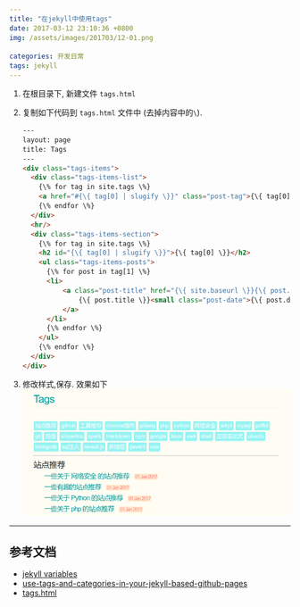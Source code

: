 ```yaml
---
title: "在jekyll中使用tags"
date: 2017-03-12 23:10:36 +0800
img: /assets/images/201703/12-01.png

categories: 开发日常
tags: jekyll
---
```

1. 在根目录下, 新建文件 `tags.html`

2. 复制如下代码到 `tags.html` 文件中 (去掉内容中的`\`).

    ```html
    ---
    layout: page
    title: Tags
    ---
    <div class="tags-items">
      <div class="tags-items-list">
        {\% for tag in site.tags \%}
        <a href="#{\{ tag[0] | slugify \}}" class="post-tag">{\{ tag[0] \}}</a>
        {\% endfor \%}
      </div>
      <hr/>
      <div class="tags-items-section">
        {\% for tag in site.tags \%}
        <h2 id="{\{ tag[0] | slugify \}}">{\{ tag[0] \}}</h2>
        <ul class="tags-items-posts">
          {\% for post in tag[1] \%}
          <li>
              <a class="post-title" href="{\{ site.baseurl \}}{\{ post.url \}}">
                  {\{ post.title \}}<small class="post-date">{\{ post.date | date_to_string \}}</small>
              </a>
          </li>
          {\% endfor \%}
        </ul>
        {\% endfor \%}
      </div>
    </div>
    ```
3. 修改样式,保存. 效果如下
    ![jekyll tags](/assets/images/201703/12-01.png)

---
## 参考文档
- [jekyll variables](https://jekyllrb.com/docs/variables/)
- [use-tags-and-categories-in-your-jekyll-based-github-pages](https://codinfox.github.io/dev/2015/03/06/use-tags-and-categories-in-your-jekyll-based-github-pages/)
- [tags.html](https://github.com/codinfox/codinfox-lanyon/blob/dev/blog/tags.html)
